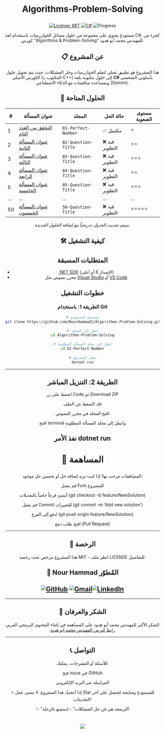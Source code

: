 


<div align="center">
  
# <p align="center">   Algorithms-Problem-Solving </p>





[![License: MIT](https://img.shields.io/badge/License-MIT-yellow.svg)](https://opensource.org/licenses/MIT) [![C#](https://img.shields.io/badge/Language-C%23-%23239120.svg)](https://docs.microsoft.com/en-us/dotnet/csharp/) ![Progress](https://img.shields.io/badge/Progress-1%2F50-blue.svg)

مستودع يحتوي على مجموعة من حلول مسائل الخوارزميات باستخدام لغة C#، كجزء من كورس "Algorithms & Problem-Solving" للمهندس محمد أبو هدود.

## <p align="center">📋 عن المشروع  </p>

هذا المشروع هو تطبيق عملي لتعلم الخوارزميات وحل المشكلات، حيث يتم تحويل حلول الكورس الأصلي (المكتوب بـ C++) إلى حلول مكتوبة بلغة **C#** بأسلوبي الشخصي وبمساعدة مناقشات مع الذكاء الاصطناعي (Gemini).

## <p align="center">🚀 الحلول المتاحة  </p>


| # | عنوان المسألة | المجلد | حالة الحل | مستوى الصعوبة |
|---|----------------|---------|-----------|----------------|
| 1 | [التحقق من العدد التام](5-3-Perfect-Number/) | `01-Perfect-Number` | ✅ مكتمل | ⭐ |
| 2 | [عنوان المسألة الثانية](02-Question-Title/) | `02-Question-Title` | ❌ قيد التطوير | ⭐⭐ |
| 3 | [عنوان المسألة الثالثة](03-Question-Title/) | `03-Question-Title` | ❌ قيد التطوير | ⭐⭐⭐ |
| 4 | [عنوان المسألة الرابعة](04-Question-Title/) | `04-Question-Title` | ❌ قيد التطوير | ⭐⭐ |
| 5 | [عنوان المسألة الخامسة](05-Question-Title/) | `05-Question-Title` | ❌ قيد التطوير | ⭐⭐⭐ |
| ... | ... | ... | ... | ... |
| 50 | [عنوان المسألة الخمسون](50-Question-Title/) | `50-Question-Title` | ❌ قيد التطوير | ⭐⭐⭐⭐⭐ |

*سيتم تحديث الجدول تدريجياً مع إضافة الحلول الجديدة.*

## <p align="center">🛠️ كيفية التشغيل  </p>

## المتطلبات المسبقة
- [.NET SDK](https://dotnet.microsoft.com/download) (الإصدار 6 أو أعلى)
- محرر نصوص مثل [Visual Studio](https://visualstudio.microsoft.com/) أو [VS Code](https://code.visualstudio.com/)

## خطوات التشغيل

### الطريقة 1: باستخدام Git
```bash
# استنسخ المستودع
git clone https://github.com/NourHammad1/Algorithms-Problem-Solving.git

# انتقل إلى المجلد
cd Algorithms-Problem-Solving

# انتقل إلى مجلد المسألة المطلوبة
cd 01-Perfect-Number

# شغل المشروع
dotnet run
```
---
## الطريقة 2: التنزيل المباشر
اضغط على زر Code ثم Download ZIP

فك الضغط عن الملف

افتح المجلد في محرر النصوص

افتح terminal وانتقل إلى مجلد المسألة المطلوبة

نفذ الأمر dotnet run
---
# <p align="center">🤝 المساهمة </p>
المساهمات مرحب بها! إذا كنت تريد إضافة حل أو تحسين حل موجود:

قم بعمل Fork للمشروع

أنشئ فرعاً خاصاً بالتعديلات (git checkout -b feature/NewSolution)

قم بعمل Commit للتغييرات (git commit -m 'Add new solution')

ادفع إلى الفرع (git push origin feature/NewSolution)

افتح طلب دمج (Pull Request)


---
## <p align="center">📄 الرخصة  </p>
هذا المشروع مرخص تحت رخصة MIT - انظر ملف LICENSE للتفاصيل.

## <p align="center">👤 Nour Hammad المُطوّر </p>
##  [![GitHub](https://img.shields.io/badge/GitHub-Profile-black?logo=github )](https://github.com/NourHammad1/) [![Gmail](https://img.shields.io/badge/Gmail-D14836?style=for-the-badge&logo=gmail&logoColor=white)](mailto:nour12hammad@gmail.com)[![LinkedIn](https://img.shields.io/badge/LinkedIn-0077B5?style=for-the-badge&logo=linkedin&logoColor=white)](https://www.linkedin.com/in/nour-hammad-3b50bb377)
---
##  <p align="center">🙏 الشكر والعرفان  </p>
الشكر الأكبر للمهندس محمد أبو هدود على المساهمة في إغناء المحتوى البرمجي العربي 
[رابط  كورس المهندس محمد أبو هدود](https://programmingadvices.com/courses/enrolled/1811531)



---
## <p align="center"> 📞 التواصل </p>
للأسئلة أو المقترحات، يمكنك:

فتح issue في GitHub

المراسلة عبر البريد الإلكتروني

⭐ إذا أعجبك هذا المشروع، لا تنسى عمل Star للمستودع ومتابعته لتحصل على آخر التحديثات!

✨ "البرمجة هي فن حل المشكلات" - استمتع بالرحلة!
</div>
<h1 align="center"> <a href="https://git.io/typing-svg"> <img src="https://readme-typing-svg.herokuapp.com/?lines=Programming+Is+My+life+..+..+👋;&size=35"> </a> 
